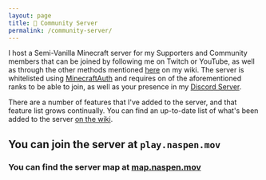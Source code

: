 ```yaml
---
layout: page
title: 🤼 Community Server
permalink: /community-server/
---
```

I host a Semi-Vanilla Minecraft server for my Supporters and Community members that can be joined by following me on Twitch or YouTube, as well as through the other methods mentioned [here](https://wiki.naspen.mov/MinecraftAuth-Ranks-fef6368ad58f41658a2b6819336ae0f3) on my wiki. The server is whitelisted using [MinecraftAuth](https://minecraftauth.me/) and requires on of the aforementioned ranks to be able to join, as well as your presence in my [Discord Server](discord.naspen.mov).  
  
There are a number of features that I've added to the server, and that feature list grows continually. You can find an up-to-date list of what's been added to the server [on the wiki](https://wiki.naspen.mov/Server-Features-1b40981e97ca458694d21be95c38e295). 

## You can join the server at `play.naspen.mov`

### You can find the server map at [map.naspen.mov](https://map.naspen.mov)
